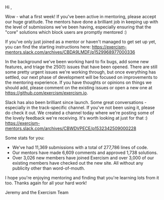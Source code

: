 Hi ,

Wow - what a first week! If you've been active in mentoring, please accept our huge gratitude. The mentors have done a brilliant job in keeping up with the level of submissions we've been having, especially ensuring that the "core" solutions which block users are promptly mentored :)

If you've only just joined as a mentor or haven't managed to get set up yet, you can find the starting instructions here: https://exercism-mentors.slack.com/archives/CBDA9LMDF/p1529968977000336

In the background we've been working hard to fix bugs, add some new features, and triage the 250(!) issues that have been opened. There are still some pretty urgent issues we're working through, but once everything has settled, our next phase of development will be focused on improvements to the mentoring experience. If you have thoughts or opinions on things we should add, please comment on the existing issues or open a new one at https://github.com/exercism/exercism.io.

Slack has also been brilliant since launch. Some great conversations - especially in the track-specific channel. If you've not been using it, please do check it out. We created a channel today where we're posting some of the lovely feedback we're receiving. It's worth looking at just for that :) https://exercism-mentors.slack.com/archives/CBWDVPECE/p1532342509000228

Some stats for you:
- We've had 11,369 submissions with a total of 277,786 lines of code.
- Our mentors have made 6,609 comments and approved 1,738 solutions.
- Over 3,026 new members have joined Exercism and over 3,000 of our existing members have checked out the new site. All without any publicity other than word-of-mouth.

I hope you're enjoying mentoring and finding that you're learning lots from it too. Thanks again for all your hard work!

Jeremy and the Exercism Team
